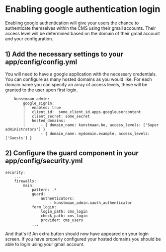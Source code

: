 Enabling google authentication login
=====================

Enabling google authentication will give your users the chance to authenticate
themselves within the CMS using their gmail accounts. Their access level will
be determined based on the domain of their gmail account and your configuration.

## 1) Add the necessary settings to your app/config/config.yml

You will need to have a google application with the necessary credentials.
You can configure as many hosted domains as you would like. For each domain
name you can specify an array of access levels, these will be granted to the
user upon first login.

```
    kunstmaan_admin:
        google_signin:
        ¦   enabled: true
        ¦   client_id:  some_client_id.apps.googleusercontent
        ¦   client_secret: some_secret
        ¦   hosted_domains:
        ¦   ¦   - { domain_name: kunstmaan.be, access_levels: ['Super administrators'] }
                - { domain_name: mydomain.example, access_levels: ['Guests'] }
```

## 2) Configure the guard component in your app/config/security.yml

```
security:
    ...
    firewalls:
        main:
            pattern: .*
            guard:
                authenticators:
                    - kunstmaan_admin.oauth_authenticator
            form_login:
                login_path: cms_login
                check_path: cms_login
                provider: cms_users
            ...
```
And that's it! An extra button should now have appeared on your login screen.
If you have properly configured your hosted domains you should be able to login
using your gmail account.
